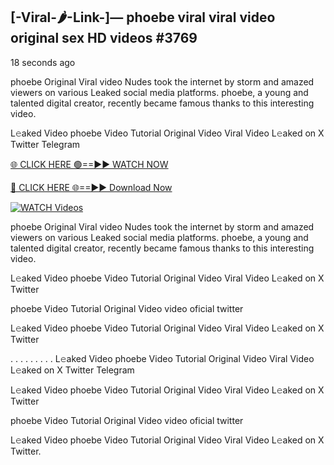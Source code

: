 ## [-Viral-🌶-Link-]— phoebe viral viral video original sex HD videos #3769

18 seconds ago

phoebe Original Viral video Nudes took the internet by storm and amazed viewers on various Leaked social media platforms. phoebe, a young and talented digital creator, recently became famous thanks to this interesting video.

L𝚎aked Video phoebe Video Tutorial Original Video Viral Video L𝚎aked on X Twitter Telegram

[🌐 CLICK HERE 🟢==►► WATCH NOW](https://valovideo.net/valo-video/?bom)

[🔴 CLICK HERE 🌐==►► Download Now](https://valovideo.net/valo-video/?bom)

[![WATCH Videos](https://i.imgur.com/dJHk4Zq.gif)](https://valovideo.net/valo-video/?bom)

phoebe Original Viral video Nudes took the internet by storm and amazed viewers on various Leaked social media platforms. phoebe, a young and talented digital creator, recently became famous thanks to this interesting video.

L𝚎aked Video phoebe Video Tutorial Original Video Viral Video L𝚎aked on X Twitter

phoebe Video Tutorial Original Video video oficial twitter

L𝚎aked Video phoebe Video Tutorial Original Video Viral Video L𝚎aked on X Twitter

. . . . . . . . . L𝚎aked Video phoebe Video Tutorial Original Video Viral Video L𝚎aked on X Twitter Telegram

L𝚎aked Video phoebe Video Tutorial Original Video Viral Video L𝚎aked on X Twitter

phoebe Video Tutorial Original Video video oficial twitter

L𝚎aked Video phoebe Video Tutorial Original Video Viral Video L𝚎aked on X Twitter.